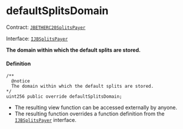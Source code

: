 # defaultSplitsDomain

Contract: [`JBETHERC20SplitsPayer`](/dev/api/v3/contracts/or-utilities/jbetherc20splitspayer/README.md)

Interface: [`IJBSplitsPayer`](/dev/api/v3/interfaces/ijbsplitspayer.md)

**The domain within which the default splits are stored.**

#### Definition

```
/**
  @notice
  The domain within which the default splits are stored. 
*/
uint256 public override defaultSplitsDomain;
```

* The resulting view function can be accessed externally by anyone.
* The resulting function overrides a function definition from the [`IJBSplitsPayer`](/dev/api/v3/interfaces/ijbsplitspayer.md) interface.
